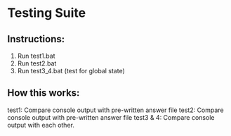 # Testing Suite

## Instructions: 
1. Run test1.bat 
2. Run test2.bat
3. Run test3_4.bat (test for global state)

## How this works: 
test1: Compare console output with pre-written answer file
test2: Compare console output with pre-written answer file
test3 & 4: Compare console output with each other. 